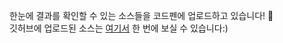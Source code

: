 한눈에 결과를 확인할 수 있는 소스들을 코드펜에 업로드하고 있습니다! 🤭<br/>
깃허브에 업로드된 소스는 <a href="https://codepen.io/ksoyy" target="_blank">여기서</a> 한 번에 보실 수 있습니다:)
